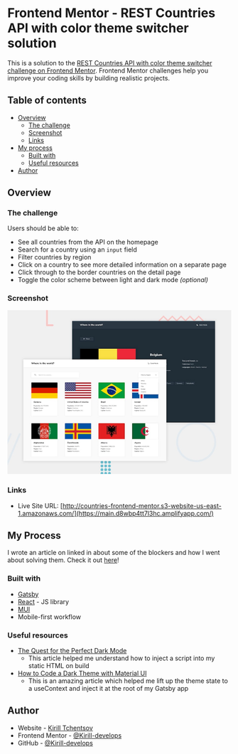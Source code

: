 # Frontend Mentor - REST Countries API with color theme switcher solution

This is a solution to the [REST Countries API with color theme switcher challenge on Frontend Mentor](https://www.frontendmentor.io/challenges/rest-countries-api-with-color-theme-switcher-5cacc469fec04111f7b848ca). Frontend Mentor challenges help you improve your coding skills by building realistic projects.

## Table of contents

- [Overview](#overview)
  - [The challenge](#the-challenge)
  - [Screenshot](#screenshot)
  - [Links](#links)
- [My process](#my-process)
  - [Built with](#built-with)
  - [Useful resources](#useful-resources)
- [Author](#author)

## Overview

### The challenge

Users should be able to:

- See all countries from the API on the homepage
- Search for a country using an `input` field
- Filter countries by region
- Click on a country to see more detailed information on a separate page
- Click through to the border countries on the detail page
- Toggle the color scheme between light and dark mode _(optional)_

### Screenshot

![](./src/images/desktop-preview.jpg)

### Links

- Live Site URL: [http://countries-frontend-mentor.s3-website-us-east-1.amazonaws.com/](https://main.d8wbp4tt7l3hc.amplifyapp.com/)

## My Process

I wrote an article on linked in about some of the blockers and how I went about
solving them. Check it out [here](https://www.linkedin.com/pulse/growing-pains-materialui-dark-mode-gatsbys-advanced-build-tchentsov/)!

### Built with

- [Gatsby](https://www.gatsbyjs.com/)
- [React](https://reactjs.org/) - JS library
- [MUI](https://mui.com/)
- Mobile-first workflow

### Useful resources

- [The Quest for the Perfect Dark Mode](https://www.joshwcomeau.com/react/dark-mode/)
  - This article helped me
    understand how to inject a script into my static HTML on build
- [How to Code a Dark Theme with Material UI](https://snappywebdesign.net/blog/how-to-code-a-dark-theme-with-material-ui/)
  - This is an amazing article which helped me lift up the theme state to a
    useContext and inject it at the root of my Gatsby app

## Author

- Website - [Kirill Tchentsov](https://kirill-develops.netlify.app)
- Frontend Mentor - [@Kirill-develops](https://www.frontendmentor.io/profile/kirill-develops)
- GitHub - [@Kirill-develops](https://github.com/kirill-develops/)

